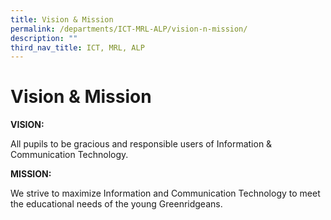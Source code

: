 ```yaml
---
title: Vision & Mission
permalink: /departments/ICT-MRL-ALP/vision-n-mission/
description: ""
third_nav_title: ICT, MRL, ALP
---
```

# Vision & Mission

**VISION:**

All pupils to be gracious and responsible users of Information & Communication Technology.

**MISSION:**

We strive to maximize Information and Communication Technology to meet the educational needs of the young Greenridgeans.